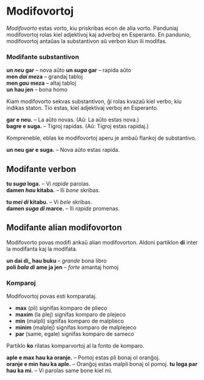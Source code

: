 # Modifovortoj

_Modifovorto_ estas vorto, kiu priskribas econ de alia vorto.
Panduniaj modifovortoj rolas kiel adjektivoj kaj adverboj en Esperanto.
En pandunio, modifovortoj antaŭas la substantivon aŭ verbon kiun ili modifas.

### Modifante substantivon

**un _neu_ gar**
– nova aŭto 
**un _suga_ gar**
– rapida aŭto  
**men _dai_ meza**
– grandaj tabloj  
**men _gau_ meza**
– altaj tabloj  
**un hau jen**
– bona homo

Kiam modifovorto sekvas substantivon, ĝi rolas kvazaŭ kiel verbo, kiu indikas staton.
Tio estas, kiel adjektivaj verboj en Esperanto.

**gar e neu.**
– La aŭto novas. (Aŭ: La aŭto estas nova.)  
**bagre e suga.**
– Tigroj rapidas. (Aŭ: Tigroj estas rapidaj.)  

Kompreneble, eblas ke modifovortoj aperu je ambaŭ flankoj de substantivo.

**un neu gar e suga.**
– Nova aŭto estas rapida.

## Modifante verbon

**tu _suga_ loga.**
– Vi _rapide_ parolas.  
**damen _hau_ kitaba.**
– Ili _bone_ skribas.

**tu _mei di_ kitabu.**
– Vi _bele_ skribas.  
**damen _suga di_ marce.**
– Ili _rapide_ promenas.


## Modifante alian modifovorton

Modifovorto povas modifi ankaŭ alian modifovorton.
Aldoni partiklon
**di**
inter la modifanta kaj la modifata.

**un dai di_ hau buku**
– _grande_ bona libro  
**poli _bala di_ ame ja jen**
– _forte_ amantaj homoj

### Komparoj

Modifovortoj povas esti komparataj.

- **max**
  (pli) signifas komparo de plieco
- **maxim**
  (la plej) signifas komparo de plejeco
- **min**
  (malpli) signifas komparo de malplieco
- **minim**
  (malplej) signifas komparo de malplejeco
- **par**
  (same, egale) signifas komparo de sameco

Partiklo **ko** rilatas komparvortoj al la fonto de komparo.

**aple e max hau ka oranje.**
– Pomoj estas pli bonaj ol oranĝoj.  
**oranje e min hau ka aple.**
– Oranĝoj estas malpli bonaj ol pomoj.
**tu loga par hau ka mi.**
– Vi parolas same bone kiel mi.

